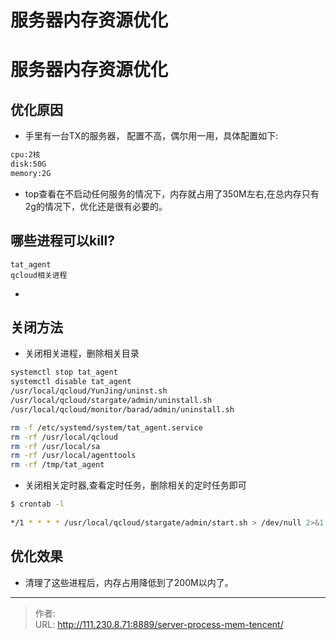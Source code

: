 # 服务器内存资源优化


<!--more-->
# 服务器内存资源优化
## 优化原因
- 手里有一台TX的服务器， 配置不高，偶尔用一用，具体配置如下:
```bash
cpu:2核
disk:50G
memory:2G
```
- top查看在不启动任何服务的情况下，内存就占用了350M左右,在总内存只有2g的情况下，优化还是很有必要的。

## 哪些进程可以kill?
```
tat_agent
qcloud相关进程
```
- 
## 关闭方法
- 关闭相关进程，删除相关目录
```bash
systemctl stop tat_agent
systemctl disable tat_agent
/usr/local/qcloud/YunJing/uninst.sh
/usr/local/qcloud/stargate/admin/uninstall.sh
/usr/local/qcloud/monitor/barad/admin/uninstall.sh

rm -f /etc/systemd/system/tat_agent.service
rm -rf /usr/local/qcloud
rm -rf /usr/local/sa
rm -rf /usr/local/agenttools
rm -rf /tmp/tat_agent
```

- 关闭相关定时器,查看定时任务，删除相关的定时任务即可
```bash
$ crontab -l
 
*/1 * * * * /usr/local/qcloud/stargate/admin/start.sh > /dev/null 2>&1 &
```

## 优化效果
- 清理了这些进程后，内存占用降低到了200M以内了。


---

> 作者:   
> URL: http://111.230.8.71:8889/server-process-mem-tencent/  

